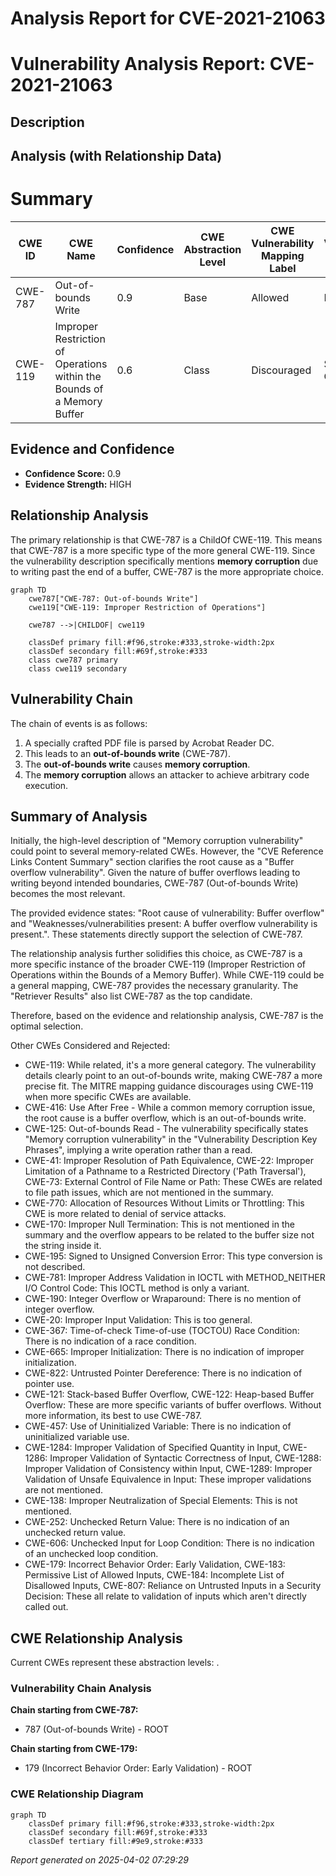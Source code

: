 # Analysis Report for CVE-2021-21063

# Vulnerability Analysis Report: CVE-2021-21063

## Description



## Analysis (with Relationship Data)

# Summary
| CWE ID | CWE Name | Confidence | CWE Abstraction Level | CWE Vulnerability Mapping Label | CWE-Vulnerability Mapping Notes |
|---|---|---|---|---|---|
| CWE-787 | Out-of-bounds Write | 0.9 | Base | Allowed | Primary CWE |
| CWE-119 | Improper Restriction of Operations within the Bounds of a Memory Buffer | 0.6 | Class | Discouraged | Secondary Candidate |

## Evidence and Confidence

*   **Confidence Score:** 0.9
*   **Evidence Strength:** HIGH

## Relationship Analysis
The primary relationship is that CWE-787 is a ChildOf CWE-119. This means that CWE-787 is a more specific type of the more general CWE-119. Since the vulnerability description specifically mentions **memory corruption** due to writing past the end of a buffer, CWE-787 is the more appropriate choice.

```mermaid
graph TD
    cwe787["CWE-787: Out-of-bounds Write"]
    cwe119["CWE-119: Improper Restriction of Operations"]
    
    cwe787 -->|CHILDOF| cwe119
    
    classDef primary fill:#f96,stroke:#333,stroke-width:2px
    classDef secondary fill:#69f,stroke:#333
    class cwe787 primary
    class cwe119 secondary
```

## Vulnerability Chain
The chain of events is as follows:
1.  A specially crafted PDF file is parsed by Acrobat Reader DC.
2.  This leads to an **out-of-bounds write** (CWE-787).
3.  The **out-of-bounds write** causes **memory corruption**.
4.  The **memory corruption** allows an attacker to achieve arbitrary code execution.

## Summary of Analysis
Initially, the high-level description of "Memory corruption vulnerability" could point to several memory-related CWEs. However, the "CVE Reference Links Content Summary" section clarifies the root cause as a "Buffer overflow vulnerability". Given the nature of buffer overflows leading to writing beyond intended boundaries, CWE-787 (Out-of-bounds Write) becomes the most relevant.

The provided evidence states: "Root cause of vulnerability: Buffer overflow" and "Weaknesses/vulnerabilities present: A buffer overflow vulnerability is present.". These statements directly support the selection of CWE-787.

The relationship analysis further solidifies this choice, as CWE-787 is a more specific instance of the broader CWE-119 (Improper Restriction of Operations within the Bounds of a Memory Buffer). While CWE-119 could be a general mapping, CWE-787 provides the necessary granularity. The "Retriever Results" also list CWE-787 as the top candidate.

Therefore, based on the evidence and relationship analysis, CWE-787 is the optimal selection.

Other CWEs Considered and Rejected:

*   CWE-119: While related, it's a more general category. The vulnerability details clearly point to an out-of-bounds write, making CWE-787 a more precise fit. The MITRE mapping guidance discourages using CWE-119 when more specific CWEs are available.
*   CWE-416: Use After Free - While a common memory corruption issue, the root cause is a buffer overflow, which is an out-of-bounds write.
*   CWE-125: Out-of-bounds Read - The vulnerability specifically states "Memory corruption vulnerability" in the "Vulnerability Description Key Phrases", implying a write operation rather than a read.
*   CWE-41: Improper Resolution of Path Equivalence, CWE-22: Improper Limitation of a Pathname to a Restricted Directory ('Path Traversal'), CWE-73: External Control of File Name or Path: These CWEs are related to file path issues, which are not mentioned in the summary.
*   CWE-770: Allocation of Resources Without Limits or Throttling: This CWE is more related to denial of service attacks.
*   CWE-170: Improper Null Termination: This is not mentioned in the summary and the overflow appears to be related to the buffer size not the string inside it.
*   CWE-195: Signed to Unsigned Conversion Error: This type conversion is not described.
*   CWE-781: Improper Address Validation in IOCTL with METHOD_NEITHER I/O Control Code: This IOCTL method is only a variant.
*   CWE-190: Integer Overflow or Wraparound: There is no mention of integer overflow.
*   CWE-20: Improper Input Validation: This is too general.
*   CWE-367: Time-of-check Time-of-use (TOCTOU) Race Condition: There is no indication of a race condition.
*   CWE-665: Improper Initialization: There is no indication of improper initialization.
*   CWE-822: Untrusted Pointer Dereference: There is no indication of pointer use.
*   CWE-121: Stack-based Buffer Overflow, CWE-122: Heap-based Buffer Overflow: These are more specific variants of buffer overflows. Without more information, its best to use CWE-787.
*   CWE-457: Use of Uninitialized Variable: There is no indication of uninitialized variable use.
*   CWE-1284: Improper Validation of Specified Quantity in Input, CWE-1286: Improper Validation of Syntactic Correctness of Input, CWE-1288: Improper Validation of Consistency within Input, CWE-1289: Improper Validation of Unsafe Equivalence in Input: These improper validations are not mentioned.
*   CWE-138: Improper Neutralization of Special Elements: This is not mentioned.
*   CWE-252: Unchecked Return Value: There is no indication of an unchecked return value.
*   CWE-606: Unchecked Input for Loop Condition: There is no indication of an unchecked loop condition.
*   CWE-179: Incorrect Behavior Order: Early Validation, CWE-183: Permissive List of Allowed Inputs, CWE-184: Incomplete List of Disallowed Inputs, CWE-807: Reliance on Untrusted Inputs in a Security Decision: These all relate to validation of inputs which aren't directly called out.


## CWE Relationship Analysis

Current CWEs represent these abstraction levels: .


### Vulnerability Chain Analysis

**Chain starting from CWE-787:**
- 787 (Out-of-bounds Write) - ROOT


**Chain starting from CWE-179:**
- 179 (Incorrect Behavior Order: Early Validation) - ROOT



### CWE Relationship Diagram

```mermaid
graph TD
    classDef primary fill:#f96,stroke:#333,stroke-width:2px
    classDef secondary fill:#69f,stroke:#333
    classDef tertiary fill:#9e9,stroke:#333
```



*Report generated on 2025-04-02 07:29:29*
